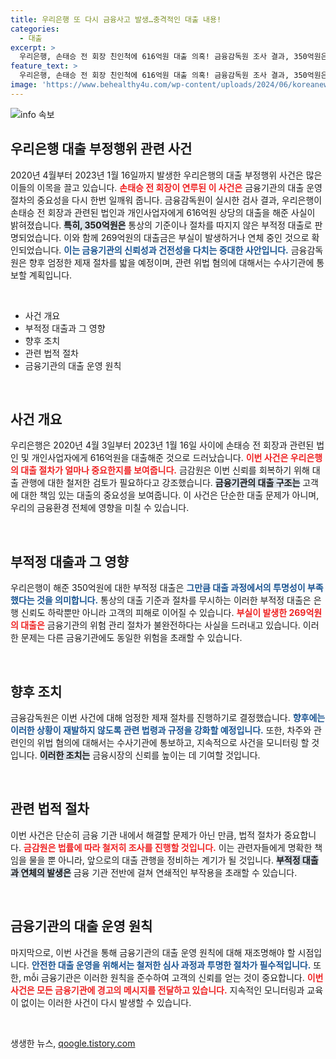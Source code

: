 ```yaml
---
title: 우리은행 또 다시 금융사고 발생…충격적인 대출 내용!
categories:
  - 대출
excerpt: >
  우리은행, 손태승 전 회장 친인척에 616억원 대출 의혹! 금융감독원 조사 결과, 350억원은 절차 무시한 부적정 대출로 드러나. 엄정 제재 및 수사기관 통보 예고! 클릭해 자세히 알아보세요!
feature_text: >
  우리은행, 손태승 전 회장 친인척에 616억원 대출 의혹! 금융감독원 조사 결과, 350억원은 절차 무시한 부적정 대출로 드러나. 엄정 제재 및 수사기관 통보 예고! 클릭해 자세히 알아보세요!
image: 'https://www.behealthy4u.com/wp-content/uploads/2024/06/koreanews.jpg'
---
```


<p><img src="https://www.behealthy4u.com/wp-content/uploads/2024/06/koreanews.jpg" alt="info 속보" /></p>

<h2 data-ke-size="size26">우리은행 대출 부정행위 관련 사건</h2>

<p data-ke-size="size16">2020년 4월부터 2023년 1월 16일까지 발생한 우리은행의 대출 부정행위 사건은 많은 이들의 이목을 끌고 있습니다. <b><span style="color: #ee2323;">손태승 전 회장이 연루된 이 사건은</span></b> 금융기관의 대출 운영 절차의 중요성을 다시 한번 일깨워 줍니다. 금융감독원이 실시한 검사 결과, 우리은행이 손태승 전 회장과 관련된 법인과 개인사업자에게 616억원 상당의 대출을 해준 사실이 밝혀졌습니다. <b><span style="background-color: #21538527;">특히, 350억원은</span></b> 통상의 기준이나 절차를 따지지 않은 부적정 대출로 판명되었습니다. 이와 함께 269억원의 대출금은 부실이 발생하거나 연체 중인 것으로 확인되었습니다. <b><span style="color: #1a5490;">이는 금융기관의 신뢰성과 건전성을 다치는 중대한 사안입니다.</span></b> 금융감독원은 향후 엄정한 제재 절차를 밟을 예정이며, 관련 위법 혐의에 대해서는 수사기관에 통보할 계획입니다.</p>

<p data-ke-size="size16">&nbsp;</p>

<ul>
<li>사건 개요</li>
<li>부적정 대출과 그 영향</li>
<li>향후 조치</li>
<li>관련 법적 절차</li>
<li>금융기관의 대출 운영 원칙</li>
</ul>

<p data-ke-size="size16">&nbsp;</p>

<h2 data-ke-size="size26">사건 개요</h2>

<p data-ke-size="size16">우리은행은 2020년 4월 3일부터 2023년 1월 16일 사이에 손태승 전 회장과 관련된 법인 및 개인사업자에게 616억원을 대출해준 것으로 드러났습니다. <b><span style="color: #ee2323;">이번 사건은 우리은행의 대출 절차가 얼마나 중요한지를 보여줍니다.</span></b> 금감원은 이번 신뢰를 회복하기 위해 대출 관행에 대한 철저한 검토가 필요하다고 강조했습니다. <b><span style="background-color: #21538527;">금융기관의 대출 구조는</span></b> 고객에 대한 책임 있는 대출의 중요성을 보여줍니다. 이 사건은 단순한 대출 문제가 아니며, 우리의 금융환경 전체에 영향을 미칠 수 있습니다.</p>

<p data-ke-size="size16">&nbsp;</p>

<h2 data-ke-size="size26">부적정 대출과 그 영향</h2>

<p data-ke-size="size16">우리은행이 해준 350억원에 대한 부적정 대출은 <b><span style="color: #1a5490;">그만큼 대출 과정에서의 투명성이 부족했다는 것을 의미합니다.</span></b> 통상의 대출 기준과 절차를 무시하는 이러한 부적정 대출은 은행 신뢰도 하락뿐만 아니라 고객의 피해로 이어질 수 있습니다. <b><span style="color: #ee2323;">부실이 발생한 269억원의 대출은</span></b> 금융기관의 위험 관리 절차가 불완전하다는 사실을 드러내고 있습니다. 이러한 문제는 다른 금융기관에도 동일한 위험을 초래할 수 있습니다.</p>

<p data-ke-size="size16">&nbsp;</p>

<h2 data-ke-size="size26">향후 조치</h2>

<p data-ke-size="size16">금융감독원은 이번 사건에 대해 엄정한 제재 절차를 진행하기로 결정했습니다. <b><span style="color: #1a5490;">향후에는 이러한 상황이 재발하지 않도록 관련 법령과 규정을 강화할 예정입니다.</span></b> 또한, 차주와 관련인의 위법 혐의에 대해서는 수사기관에 통보하고, 지속적으로 사건을 모니터링 할 것입니다. <b><span style="background-color: #21538527;">이러한 조치는</span></b> 금융시장의 신뢰를 높이는 데 기여할 것입니다.</p>

<p data-ke-size="size16">&nbsp;</p>

<h2 data-ke-size="size26">관련 법적 절차</h2>

<p data-ke-size="size16">이번 사건은 단순히 금융 기관 내에서 해결할 문제가 아닌 만큼, 법적 절차가 중요합니다. <b><span style="color: #ee2323;">금감원은 법률에 따라 철저히 조사를 진행할 것입니다.</span></b> 이는 관련자들에게 명확한 책임을 물을 뿐 아니라, 앞으로의 대출 관행을 정비하는 계기가 될 것입니다. <b><span style="background-color: #21538527;">부적정 대출과 연체의 발생은</span></b> 금융 기관 전반에 걸쳐 연쇄적인 부작용을 초래할 수 있습니다.</p>

<p data-ke-size="size16">&nbsp;</p>

<h2 data-ke-size="size26">금융기관의 대출 운영 원칙</h2>

<p data-ke-size="size16">마지막으로, 이번 사건을 통해 금융기관의 대출 운영 원칙에 대해 재조명해야 할 시점입니다. <b><span style="color: #1a5490;">안전한 대출 운영을 위해서는 철저한 심사 과정과 투명한 절차가 필수적입니다.</span></b> 또한, mỗi 금융기관은 이러한 원칙을 준수하여 고객의 신뢰를 얻는 것이 중요합니다. <b><span style="color: #ee2323;">이번 사건은 모든 금융기관에 경고의 메시지를 전달하고 있습니다.</span></b> 지속적인 모니터링과 교육이 없이는 이러한 사건이 다시 발생할 수 있습니다.</p>

<p data-ke-size="size16">&nbsp;</p>
생생한 뉴스, <a href="https://qoogle.tistory.com" rel="dofollow">qoogle.tistory.com</a>


